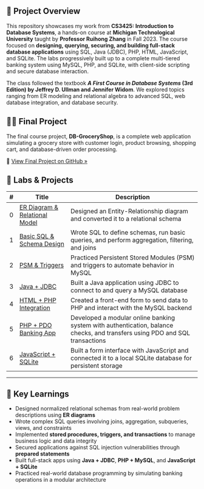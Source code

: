 ## 📘 Project Overview

This repository showcases my work from **CS3425: Introduction to Database Systems**, a hands-on course at **Michigan Technological University** taught by **Professor Ruihong Zhang** in Fall 2023. The course focused on **designing, querying, securing, and building full-stack database applications** using SQL, Java (JDBC), PHP, HTML, JavaScript, and SQLite. The labs progressively built up to a complete multi-tiered banking system using MySQL, PHP, and SQLite, with client-side scripting and secure database interaction.

The class followed the textbook **_A First Course in Database Systems_ (3rd Edition) by Jeffrey D. Ullman and Jennifer Widom**. We explored topics ranging from ER modeling and relational algebra to advanced SQL, web database integration, and database security.

## 🧑‍💻 Final Project

The final course project, **DB-GroceryShop**, is a complete web application simulating a grocery store with customer login, product browsing, shopping cart, and database-driven order processing.

🔗 [View Final Project on GitHub »](https://github.com/adamfenji/DB-GroceryShop)

## 🧪 Labs & Projects

| # | Title | Description |
|--|----------------------------|-------------|
| 0 | [ER Diagram & Relational Model](Lab_ER.pdf) | Designed an Entity-Relationship diagram and converted it to a relational schema |
| 1 | [Basic SQL & Schema Design](Lab1_basicSQL.pdf) | Wrote SQL to define schemas, run basic queries, and perform aggregation, filtering, and joins |
| 2 | [PSM & Triggers](Lab2_PSM.pdf) | Practiced Persistent Stored Modules (PSM) and triggers to automate behavior in MySQL |
| 3 | [Java + JDBC](Lab3_JDBC.pdf) | Built a Java application using JDBC to connect to and query a MySQL database |
| 4 | [HTML + PHP Integration](Lab4_html_php.pdf) | Created a front-end form to send data to PHP and interact with the MySQL backend |
| 5 | [PHP + PDO Banking App](Lab5_PHP_PDO.pdf) | Developed a modular online banking system with authentication, balance checks, and transfers using PDO and SQL transactions |
| 6 | [JavaScript + SQLite](Lab6_JS_SQLite.pdf) | Built a form interface with JavaScript and connected it to a local SQLite database for persistent storage |

---

## 🧠 Key Learnings

- Designed normalized relational schemas from real-world problem descriptions using **ER diagrams**
- Wrote complex SQL queries involving joins, aggregation, subqueries, views, and constraints
- Implemented **stored procedures, triggers, and transactions** to manage business logic and data integrity
- Secured applications against SQL injection vulnerabilities through **prepared statements**
- Built full-stack apps using **Java + JDBC**, **PHP + MySQL**, and **JavaScript + SQLite**
- Practiced real-world database programming by simulating banking operations in a modular architecture

